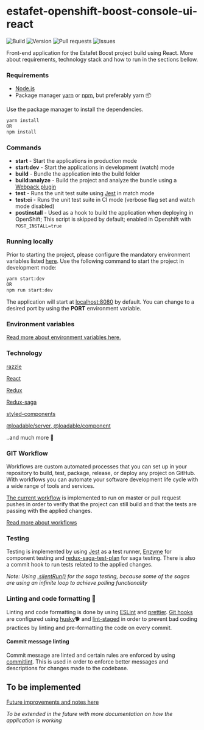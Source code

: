 # estafet-openshift-boost-console-ui-react

![Build](https://img.shields.io/github/workflow/status/Estafet-LTD/estafet-openshift-boost-console-ui-react/CI%20Workflow/master) ![Version](https://img.shields.io/github/package-json/v/Estafet-LTD/estafet-openshift-boost-console-ui-react) ![Pull requests](https://img.shields.io/github/issues-pr/Estafet-LTD/estafet-openshift-boost-console-ui-react) ![Issues](https://img.shields.io/github/issues/Estafet-LTD/estafet-openshift-boost-console-ui-react)

Front-end application for the Estafet Boost project build using React. More about requirements, technology stack and how to run in the sections bellow.

### Requirements

* [Node.js](https://nodejs.org/en/)
* Package manager [yarn](https://yarnpkg.com/) or [npm](https://www.npmjs.com/get-npm), but preferably yarn 📦

Use the package manager to install the dependencies.

```bash
yarn install
OR
npm install
```

### Commands


* **start** - Start the applications in production mode
* **start:dev** - Start the applications in development (watch) mode
* **build** - Bundle the application into the build folder
* **build:analyze** - Build the project and analyze the bundle using a [Webpack plugin](https://www.npmjs.com/package/webpack-bundle-analyzer)
* **test** - Runs the unit test suite using [Jest](https://jestjs.io/) in match mode
* **test:ci** - Runs the unit test suite in CI mode (verbose flag set and watch mode disabled)
* **postinstall** - Used as a hook to build the application when deploying in OpenShift; This script is skipped by default; enabled in Openshift with `POST_INSTALL=true`

### Running locally

Prior to starting the project, please configure the mandatory environment variables listed [here](env.md). Use the following command to start the project in development mode:

```bash
yarn start:dev
OR
npm run start:dev
```

The application will start at [localhost:8080](http://localhost:8080) by default. You can change to a desired port by using the **PORT** environment variable.

### Environment variables

[Read more about environment variables here.](env.md)

### Technology

[razzle](https://github.com/jaredpalmer/razzle)

[React](https://reactjs.org/)

[Redux](https://react-redux.js.org/)

[Redux-saga](https://redux-saga.js.org/)

[styled-components](https://styled-components.com/)

[@loadable/server, @loadable/component](https://loadable-components.com/)

..and much more 🤫

### GIT Workflow

Workflows are custom automated processes that you can set up in your repository to build, test, package, release, or deploy any project on GitHub. With workflows you can automate your software development life cycle with a wide range of tools and services.

[The current workflow](./.github/workflows/main.yml) is implemented to run on master or pull request pushes in order to verify that the project can still build and that the tests are passing with the applied changes.

[Read more about workflows](https://help.github.com/en/actions/configuring-and-managing-workflows/configuring-a-workflow)

### Testing

Testing is implemented by using [Jest](https://jestjs.io/) as a test runner, [Enzyme](https://enzymejs.github.io/enzyme/) for component testing and [redux-saga-test-plan](https://www.npmjs.com/package/redux-saga-test-plan) for saga testing. There is also a commit hook to run tests related to the applied changes.

*Note: Using [.silentRun()](https://github.com/jfairbank/redux-saga-test-plan/blob/master/docs/integration-testing/timeout.md#silencing-warnings) for the saga testing, because some of the sagas are using an infinite loop to achieve polling functionality*

### Linting and code formatting 🤨

Linting and code formatting is done by using [ESLint](https://eslint.org/) and [prettier](https://prettier.io/). [Git hooks](https://git-scm.com/book/en/v2/Customizing-Git-Git-Hooks) are configured using [husky](https://www.npmjs.com/package/husky)🐕 and [lint-staged](https://www.npmjs.com/package/lint-staged) in order to prevent bad coding practices by linting and pre-formatting the code on every commit.

#### Commit message linting
Commit message are linted and certain rules are enforced by using [commitlint](https://github.com/conventional-changelog/commitlint/#what-is-commitlint). This is used in order to enforce better messages and descriptions for changes made to the codebase.

## To be implemented

[Future improvements and notes here](todo.md)

*To be extended in the future with more documentation on how the application is working*

